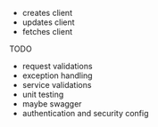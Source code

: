 - creates client
- updates client
- fetches client

TODO 
- request validations
- exception handling
- service validations
- unit testing
- maybe swagger
- authentication and security config